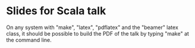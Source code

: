 Slides for Scala talk
=====================

On any system with "make", "latex", "pdflatex" and the "beamer" latex class, it should be possible to build the PDF of the talk by typing "make" at the command line.


